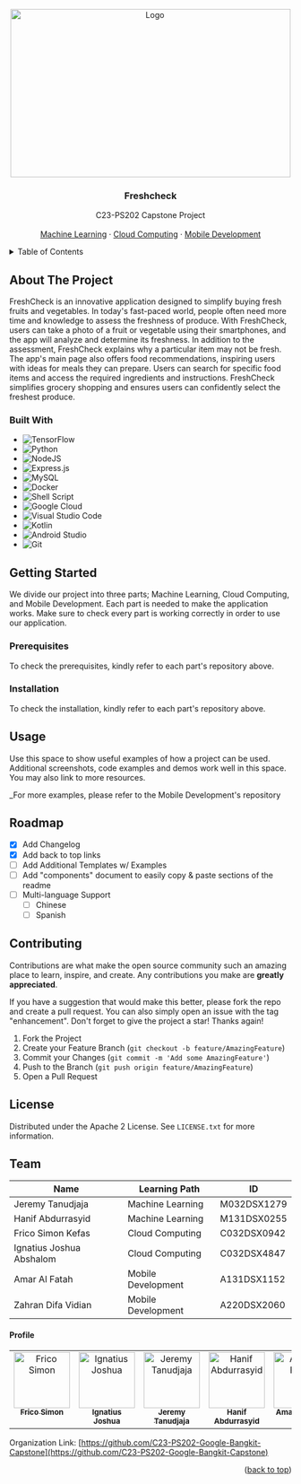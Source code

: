 <a name="readme-top"></a>

<!-- PROJECT LOGO -->
<div align="center">
    <img src="https://storage.googleapis.com/freshcheck-c23-ps202f/asset/freshcheck-logo.png" alt="Logo" width="500" height="300">
  </a>

  <h3 align="center">Freshcheck</h3>

  <p align="center">
    C23-PS202 Capstone Project
    <br />
    <br />
    <a href="https://github.com/C23-PS202-Google-Bangkit-Capstone/Machine-Learning">Machine Learning</a>
    ·
    <a href="https://github.com/C23-PS202-Google-Bangkit-Capstone/Cloud-Computing">Cloud Computing</a>
    ·
    <a href="https://github.com/C23-PS202-Google-Bangkit-Capstone/Mobile-Development">Mobile Development</a>
  </p>
</div>

<!-- TABLE OF CONTENTS -->
<details>
  <summary>Table of Contents</summary>
  <ol>
    <li>
      <a href="#about-the-project">About The Project</a>
      <ul>
        <li><a href="#built-with">Built With</a></li>
      </ul>
    </li>
    <li>
      <a href="#getting-started">Getting Started</a>
      <ul>
        <li><a href="#prerequisites">Prerequisites</a></li>
        <li><a href="#installation">Installation</a></li>
      </ul>
    </li>
    <li><a href="#usage">Usage</a></li>
    <li><a href="#roadmap">Roadmap</a></li>
    <li><a href="#contributing">Contributing</a></li>
    <li><a href="#license">License</a></li>
    <li><a href="#team">Team</a></li>
  </ol>
</details>

<!-- ABOUT THE PROJECT -->
## About The Project

FreshCheck is an innovative application designed to simplify buying fresh fruits and vegetables.
In today's fast-paced world, people often need more time and knowledge to assess the freshness of produce.
With FreshCheck, users can take a photo of a fruit or vegetable using their smartphones, and the app will analyze 
and determine its freshness. In addition to the assessment, FreshCheck explains why a particular item may not be fresh. 
The app's main page also offers food recommendations, inspiring users with ideas for meals they can prepare. 
Users can search for specific food items and access the required ingredients and instructions. 
FreshCheck simplifies grocery shopping and ensures users can confidently select the freshest produce.

### Built With

* ![TensorFlow](https://img.shields.io/badge/TensorFlow-%23FF6F00.svg?style=for-the-badge&logo=TensorFlow&logoColor=white)
* ![Python](https://img.shields.io/badge/python-3670A0?style=for-the-badge&logo=python&logoColor=ffdd54)
* ![NodeJS](https://img.shields.io/badge/node.js-6DA55F?style=for-the-badge&logo=node.js&logoColor=white)
* ![Express.js](https://img.shields.io/badge/express.js-%23404d59.svg?style=for-the-badge&logo=express&logoColor=%2361DAFB)
* ![MySQL](https://img.shields.io/badge/mysql-%2300f.svg?style=for-the-badge&logo=mysql&logoColor=white)
* ![Docker](https://img.shields.io/badge/docker-%230db7ed.svg?style=for-the-badge&logo=docker&logoColor=white)
* ![Shell Script](https://img.shields.io/badge/shell_script-%23121011.svg?style=for-the-badge&logo=gnu-bash&logoColor=white)
* ![Google Cloud](https://img.shields.io/badge/GoogleCloud-%234285F4.svg?style=for-the-badge&logo=google-cloud&logoColor=white)
* ![Visual Studio Code](https://img.shields.io/badge/Visual%20Studio%20Code-0078d7.svg?style=for-the-badge&logo=visual-studio-code&logoColor=white)
* ![Kotlin](https://img.shields.io/badge/kotlin-%237F52FF.svg?style=for-the-badge&logo=kotlin&logoColor=white)
* ![Android Studio](https://img.shields.io/badge/Android%20Studio-3DDC84.svg?style=for-the-badge&logo=android-studio&logoColor=white)
* ![Git](https://img.shields.io/badge/git-%23F05033.svg?style=for-the-badge&logo=git&logoColor=white)

<!-- GETTING STARTED -->
## Getting Started

We divide our project into three parts; Machine Learning, Cloud Computing, and Mobile Development. Each part is needed to make the application works. Make sure to check every part is working correctly in order to use our application.

### Prerequisites

To check the prerequisites, kindly refer to each part's repository above.

### Installation

To check the installation, kindly refer to each part's repository above.

## Usage

Use this space to show useful examples of how a project can be used. Additional screenshots, code examples and demos work well in this space. You may also link to more resources.

_For more examples, please refer to the Mobile Development's repository

<!-- ROADMAP -->
## Roadmap

- [x] Add Changelog
- [x] Add back to top links
- [ ] Add Additional Templates w/ Examples
- [ ] Add "components" document to easily copy & paste sections of the readme
- [ ] Multi-language Support
    - [ ] Chinese
    - [ ] Spanish

<!-- CONTRIBUTING -->
## Contributing

Contributions are what make the open source community such an amazing place to learn, inspire, and create. Any contributions you make are **greatly appreciated**.

If you have a suggestion that would make this better, please fork the repo and create a pull request. You can also simply open an issue with the tag "enhancement".
Don't forget to give the project a star! Thanks again!

1. Fork the Project
2. Create your Feature Branch (`git checkout -b feature/AmazingFeature`)
3. Commit your Changes (`git commit -m 'Add some AmazingFeature'`)
4. Push to the Branch (`git push origin feature/AmazingFeature`)
5. Open a Pull Request

<!-- LICENSE -->
## License

Distributed under the Apache 2 License. See `LICENSE.txt` for more information.

<!-- CONTACT -->
## Team

| Name | Learning Path | ID |
| -------- | -------- | -------- |
| Jeremy Tanudjaja | Machine Learning | M032DSX1279 |
| Hanif Abdurrasyid | Machine Learning | M131DSX0255 |
| Frico Simon Kefas | Cloud Computing | C032DSX0942 |
| Ignatius Joshua Abshalom | Cloud Computing | C032DSX4847 |
| Amar Al Fatah | Mobile Development | A131DSX1152 |
| Zahran Difa Vidian | Mobile Development | A220DSX2060 |

#### Profile

<table>
  <tbody>
    <tr>
        <td align="center" valign="top" width="14.28%">
             <a href="https://github.com/FricoSimon">
             <img src="https://avatars.githubusercontent.com/FricoSimon?v=3?s=100" width="100px;" alt="Frico Simon" />
             <br />
             <sub><b>Frico Simon</b></sub>
             </a>
        </td>
        <td align="center" valign="top" width="14.28%">
             <a href="https://github.com/Zumoa17">
             <img src="https://avatars.githubusercontent.com/Zumoa17?v=3?s=100" width="100px;" alt="Ignatius Joshua" />
             <br />
             <sub><b>Ignatius Joshua</b></sub>
             </a>
        </td>
        <td align="center" valign="top" width="14.28%">
             <a href="https://github.com/JeremyTanudjaja">
             <img src="https://avatars.githubusercontent.com/JeremyTanudjaja?v=3?s=100" width="100px;" alt="Jeremy Tanudjaja" />
             <br />
             <sub><b>Jeremy Tanudjaja</b></sub>
             </a>
        </td>
        <td align="center" valign="top" width="14.28%">
             <a href="https://github.com/hnfabdd">
             <img src="https://avatars.githubusercontent.com/hnfabdd?v=3?s=100" width="100px;" alt="Hanif Abdurrasyid" />
             <br />
             <sub><b>Hanif Abdurrasyid</b></sub>
             </a>
        </td>          
        <td align="center" valign="top" width="14.28%">
             <a href="https://github.com/amaralfatah">
             <img src="https://avatars.githubusercontent.com/amaralfatah?v=3?s=100" width="100px;" alt="Amar Al Fatah" />
             <br />
             <sub><b>Amar Al Fatah</b></sub>
             </a>
        </td>
        <td align="center" valign="top" width="14.28%">
             <a href="https://github.com/ZDV16">
             <img src="https://avatars.githubusercontent.com/ZDV16?v=3?s=100" width="100px;" alt="Zahran Difa" />
             <br />
             <sub><b>Zahran Difa</b></sub>
             </a>
        </td>
    </tr>
  </tbody>
</table>

Organization Link: [https://github.com/C23-PS202-Google-Bangkit-Capstone](https://github.com/C23-PS202-Google-Bangkit-Capstone)

<p align="right">(<a href="#readme-top">back to top</a>)</p>
